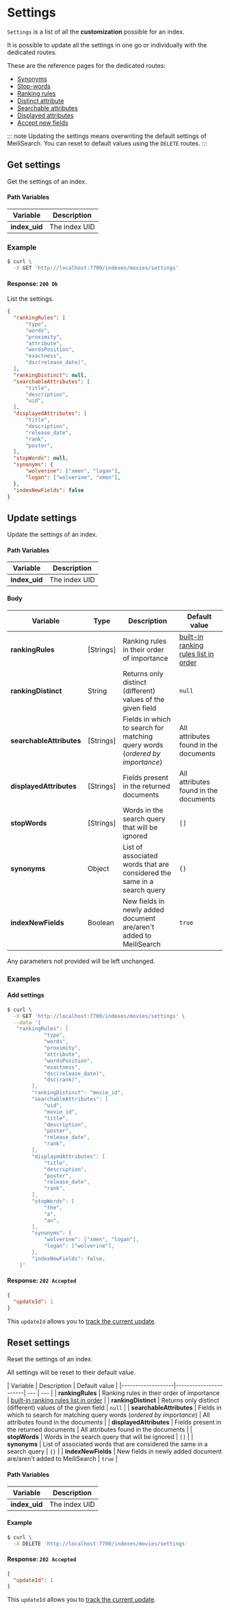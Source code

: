 # Settings

`Settings` is a list of all the **customization** possible for an index.

It is possible to update all the settings in one go or individually with the dedicated routes.

These are the reference pages for the dedicated routes:
- [Synonyms](/references/synonyms.md)
- [Stop-words](/references/stop_words.md)
- [Ranking rules](/references/ranking_rules.md)
- [Distinct attribute](/references/distinct_attribute.md)
- [Searchable attributes](/references/searchable_attributes.md)
- [Displayed attributes](/references/displayed_attributes.md)
- [Accept new fields](/references/accept_new_fields.md)

::: note
Updating the settings means overwriting the default settings of MeiliSearch. You can reset to default values using the `DELETE` routes.
:::

## Get settings

<RouteHighlighter method="GET" route="/indexes/:index_uid/settings" />

Get the settings of an index.

#### Path Variables

| Variable          | Description           |
|-------------------|-----------------------|
| **index_uid**     | The index UID         |

### Example

```bash
$ curl \
  -X GET 'http://localhost:7700/indexes/movies/settings'
```

#### Response: `200 Ok`

List the settings.

```json
{
  "rankingRules": [
      "typo",
      "words",
      "proximity",
      "attribute",
      "wordsPosition",
      "exactness",
      "dsc(release_date)",
  ],
  "rankingDistinct": null,
  "searchableAttributes": [
      "title",
      "description",
      "uid",
  ],
  "displayedAttributes": [
      "title",
      "description",
      "release_date",
      "rank",
      "poster",
  ],
  "stopWords": null,
  "synonyms": {
      "wolverine": ["xmen", "logan"],
      "logan": ["wolverine", "xmen"],
  },
  "indexNewFields": false
}
```

## Update settings

<RouteHighlighter method="POST" route="/indexes/:index_uid/settings" />

Update the settings of an index.

#### Path Variables

| Variable          | Description           |
|-------------------|-----------------------|
| **index_uid**     | The index UID         |

#### Body

| Variable          | Type | Description | Default value |
|-------------------|-----------------------| --- | --- |
| **rankingRules** | [Strings] | Ranking rules in their order of importance | [built-in ranking rules list in order](/guides/main_concepts/relevancy.md#order-of-the-rules) |
| **rankingDistinct** | String | Returns only distinct (different) values of the given field | `null` |
| **searchableAttributes** | [Strings] | Fields in which to search for matching query words (*ordered by importance*) | All attributes found in the documents |
| **displayedAttributes** | [Strings] | Fields present in the returned documents | All attributes found in the documents |
| **stopWords** | [Strings] | Words in the search query that will be ignored | `[]` |
| **synonyms** | Object | List of associated words that are considered the same in a search query | `{}` |
| **indexNewFields** | Boolean | New fields in newly added document are/aren't added to MeiliSearch | `true` |

Any parameters not provided will be left unchanged.

### Examples

#### Add settings

```bash
$ curl \
  -X GET 'http://localhost:7700/indexes/movies/settings' \
  --data '{
   "rankingRules": [
            "typo",
            "words",
            "proximity",
            "attribute",
            "wordsPosition",
            "exactness",
            "dsc(release_date)",
            "dsc(rank)",
        ],
        "rankingDistinct": "movie_id",
        "searchableAttributes": [
            "uid",
            "movie_id",
            "title",
            "description",
            "poster",
            "release_date",
            "rank",
        ],
        "displayedAttributes": [
            "title",
            "description",
            "poster",
            "release_date",
            "rank",
        ],
        "stopWords": [
            "the",
            "a",
            "an",
        ],
        "synonyms": {
            "wolverine": ["xmen", "logan"],
            "logan": ["wolverine"],
        },
        "indexNewFields": false,
    }'
```

#### Response: `202 Accepted`

```json
{
  "updateId": 1
}
```
This `updateId` allows you to [track the current update](/references/updates.md).

## Reset settings

<RouteHighlighter method="DELETE" route="/indexes/:index_uid/settings"/>

Reset the settings of an index.

All settings will be reset to their default value.

| Variable          |  Description | Default value |
|-------------------|-----------------------| --- | --- |
| **rankingRules**  | Ranking rules in their order of importance  | [built-in ranking rules list in order](/guides/main_concepts/relevancy.md#order-of-the-rules) |
| **rankingDistinct** | Returns only distinct (different) values of the given field | `null` |
| **searchableAttributes** | Fields in which to search for matching query words (*ordered by importance*) | All attributes found in the documents |
| **displayedAttributes** | Fields present in the returned documents | All attributes found in the documents |
| **stopWords** | Words in the search query that will be ignored | `[]` |
| **synonyms** | List of associated words that are considered the same in a search query | `{}` |
| **indexNewFields** | New fields in newly added document are/aren't added to MeiliSearch | `true` |

#### Path Variables

| Variable          | Description           |
|-------------------|-----------------------|
| **index_uid**         | The index UID |


#### Example
```bash
$ curl \
  -X DELETE 'http://localhost:7700/indexes/movies/settings'
```

#### Response: `202 Accepted`

```json
{
  "updateId": 1
}
```
This `updateId` allows you to [track the current update](/references/updates.md).

